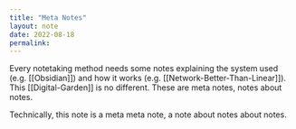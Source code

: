 ```yaml
---
title: "Meta Notes"
layout: note
date: 2022-08-18
permalink:
---
```


Every notetaking method needs some notes explaining the system used (e.g. [[Obsidian]]) and how it works (e.g. [[Network-Better-Than-Linear]]). This [[Digital-Garden]] is no different. These are meta notes, notes about notes.

Technically, this note is a meta meta note, a note about notes about notes.
